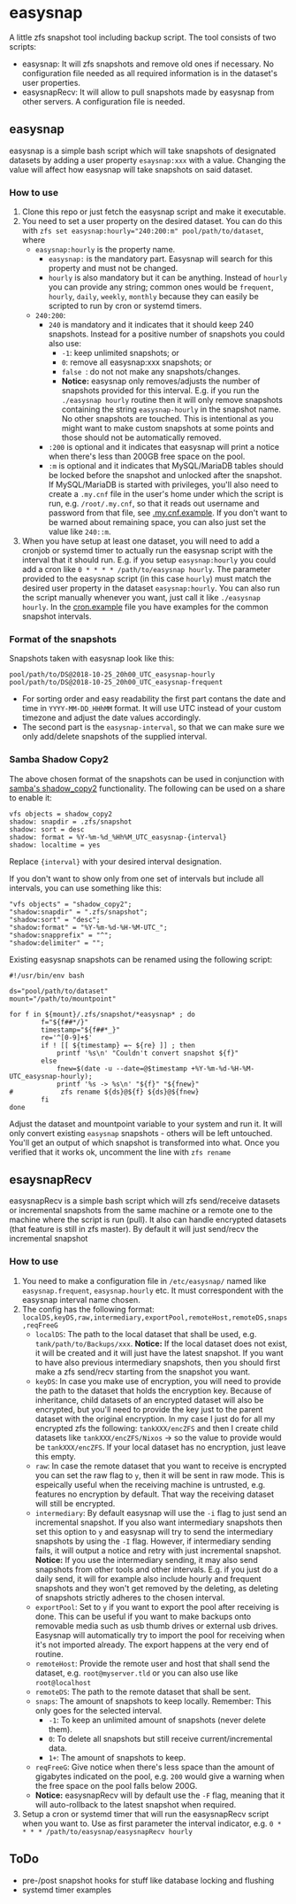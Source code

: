 # easysnap

A little zfs snapshot tool including backup script. The tool consists of two scripts:

* easysnap: It will zfs snapshots and remove old ones if necessary. No configuration file needed as all required information is in the dataset's user properties.
* easysnapRecv: It will allow to pull snapshots made by easysnap from other servers. A configuration file is needed.

## easysnap

easysnap is a simple bash script which will take snapshots of designated datasets by adding a user property `esaysnap:xxx` with a value. Changing the value will affect how easysnap will take snapshots on said dataset.

### How to use

1. Clone this repo or just fetch the easysnap script and make it executable.
1. You need to set a user property on the desired dataset. You can do this with `zfs set easysnap:hourly="240:200:m" pool/path/to/dataset`, where
   * `easysnap:hourly` is the property name.
      * `easysnap:` is the mandatory part. Easysnap will search for this property and must not be changed.
      * `hourly` is also mandatory but it can be anything. Instead of `hourly` you can provide any string; common ones would be `frequent`, `hourly`, `daily`, `weekly`, `monthly` because they can easily be scripted to run by cron or systemd timers.
   * `240:200`:
      * `240` is mandatory and it indicates that it should keep 240 snapshots. Instead for a positive number of snapshots you could also use:
         * `-1`: keep unlimited snapshots; or
         * `0`: remove all easysnap:xxx snapshots; or
         * `false `: do not not make any snapshots/changes.
         * __Notice:__ easysnap only removes/adjusts the number of snapshots provided for this interval. E.g. if you run the `./easysnap hourly` routine then it will only remove snapshots containing the string `easysnap-hourly` in the snapshot name. No other snapshots are touched. This is intentional as you might want to make custom snapshots at some points and those should not be automatically removed.
      * `:200` is optional and it indicates that easysnap will print a notice when there's less than 200GB free space on the pool.
      * `:m` is optional and it indicates that MySQL/MariaDB tables should be locked before the snapshot and unlocked after the snapshot. If MySQL/MariaDB is started with privileges, you'll also need to create a `.my.cnf` file in the user's home under which the script is run, e.g. `/root/.my.cnf`, so that it reads out username and password from that file, see [.my.cnf.example](.my.cnf.example). If you don't want to be warned about remaining space, you can also just set the value like `240::m`.
1. When you have setup at least one dataset, you will need to add a cronjob or systemd timer to actually run the easysnap script with the interval that it should run. E.g. if you setup `easysnap:hourly` you could add a cron like `0 * * * * /path/to/easysnap hourly`. The parameter provided to the easysnap script (in this case `hourly`) must match the desired user property in the dataset `easysnap:hourly`. You can also run the script manually whenever you want, just call it like `./easysnap hourly`. In the [cron.example](cron.example) file you have examples for the common snapshot intervals.

### Format of the snapshots

Snapshots taken with easysnap look like this:

```
pool/path/to/DS@2018-10-25_20h00_UTC_easysnap-hourly
pool/path/to/DS@2018-10-25_20h00_UTC_easysnap-frequent

```

* For sorting order and easy readability the first part contans the date and time in `YYYY-MM-DD_HHhMM` format. It will use UTC instead of your custom timezone and adjust the date values accordingly.
* The second part is the `easysnap-interval`, so that we can make sure we only add/delete snapshots of the supplied interval.

### Samba Shadow Copy2

The above chosen format of the snapshots can be used in conjunction with [samba's shadow_copy2](https://www.samba.org/samba/docs/current/man-html/vfs_shadow_copy2.8.html) functionality. The following can be used on a share to enable it:

```
vfs objects = shadow_copy2
shadow: snapdir = .zfs/snapshot
shadow: sort = desc
shadow: format = %Y-%m-%d_%Hh%M_UTC_easysnap-{interval}
shadow: localtime = yes
```

Replace `{interval}` with your desired interval designation.

If you don't want to show only from one set of intervals but include all intervals, you can use something like this:

```
"vfs objects" = "shadow_copy2";
"shadow:snapdir" = ".zfs/snapshot";
"shadow:sort" = "desc";
"shadow:format" = "%Y-%m-%d-%H-%M-UTC_";
"shadow:snapprefix" = "^";
"shadow:delimiter" = "";
```

Existing easysnap snapshots can be renamed using the following script:

```
#!/usr/bin/env bash

ds="pool/path/to/dataset"
mount="/path/to/mountpoint"

for f in ${mount}/.zfs/snapshot/*easysnap* ; do
        f="${f##*/}"
        timestamp="${f##*_}"
        re='^[0-9]+$'
        if ! [[ ${timestamp} =~ ${re} ]] ; then
            printf '%s\n' "Couldn't convert snapshot ${f}"
        else
            fnew=$(date -u --date=@$timestamp +%Y-%m-%d-%H-%M-UTC_easysnap-hourly);
            printf '%s -> %s\n' "${f}" "${fnew}"
#            zfs rename ${ds}@${f} ${ds}@${fnew}
        fi
done
```

Adjust the dataset and mountpoint variable to your system and run it. It will only convert existing `easysnap` snapshots - others will be left untouched. You'll get an output of which snapshot is transformed into what. Once you verified that it works ok, uncomment the line with `zfs rename`

## esaysnapRecv

easysnapRecv is a simple bash script which will zfs send/receive datasets or incremental snapshots from the same machine or a remote one to the machine where the script is run (pull). It also can handle encrypted datasets (that feature is still in zfs master). By default it will just send/recv the incremental snapshot

### How to use

1. You need to make a configuration file in `/etc/easysnap/` named like `easysnap.frequent`, `easysnap.hourly` etc. It must correspondent with the easysnap interval name chosen.
1. The config has the following format: `localDS,keyDS,raw,intermediary,exportPool,remoteHost,remoteDS,snaps,reqFreeG`
   * `localDS`: The path to the local dataset that shall be used, e.g. `tank/path/to/Backups/xxx`. __Notice:__ If the local dataset does not exist, it will be created and it will just have the latest snapshot. If you want to have also previous intermediary snapshots, then you should first make a zfs send/recv starting from the snapshot you want.
   * `keyDS`: In case you make use of encryption, you will need to provide the path to the dataset that holds the encryption key. Because of inheritance, child datasets of an encrypted dataset will also be encrypted, but you'll need to provide the key just to the parent dataset with the original encryption. In my case I just do for all my encrypted zfs the following: `tankXXX/encZFS` and then I create child datasets like `tankXXX/encZFS/Nixos` -> so the value to provide would be `tankXXX/encZFS`. If your local dataset has no encryption, just leave this empty.
   * `raw`: In case the remote dataset that you want to receive is encrypted you can set the raw flag to `y`, then it will be sent in raw mode. This is espeically useful when the receiving machine is untrusted, e.g. features no encryption by default. That way the receiving dataset will still be encrypted.
   * `intermediary`: By default easysnap will use the `-i` flag to just send an incremental snapshot. If you also want intermediary snapshots then set this option to `y` and easysnap will try to send the intermediary snapshots by using the `-I` flag. However, if intermediary sending fails, it will output a notice and retry with just incremental snapshot. __Notice:__ If you use the intermediary sending, it may also send snapshots from other tools and other intervals. E.g. if you just do a daily send, it will for example also include hourly and frequent snapshots and they won't get removed by the deleting, as deleting of snapshots strictly adheres to the chosen interval.
   * `exportPool`: Set to `y` if you want to export the pool after receiving is done. This can be useful if you want to make backups onto removable media such as usb thumb drives or external usb drives. Easysnap will automatically try to import the pool for receiving when it's not imported already. The export happens at the very end of routine.
   * `remoteHost`: Provide the remote user and host that shall send the dataset, e.g. `root@myserver.tld` or you can also use like `root@localhost`
   * `remoteDS`: The path to the remote dataset that shall be sent.
   * `snaps`: The amount of snapshots to keep locally. Remember: This only goes for the selected interval.
      * `-1`: To keep an unlimited amount of snapshots (never delete them).
      * `0`: To delete all snapshots but still receive current/incremental data.
      * `1+`: The amount of snapshots to keep.
   * `reqFreeG`: Give notice when there's less space than the amount of gigabytes indicated on the pool, e.g. `200` would give a warning when the free space on the pool falls below 200G.
   * __Notice:__ easysnapRecv will by default use the `-F` flag, meaning that it will auto-rollback to the latest snapshot when required.
1. Setup a cron or systemd timer that will run the easysnapRecv script when you want to. Use as first parameter the interval indicator, e.g. `0 * * * * /path/to/easysnap/easysnapRecv hourly`

## ToDo

- pre-/post snapshot hooks for stuff like database locking and flushing
- systemd timer examples
